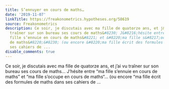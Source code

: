```yaml
---
title: S’ennuyer en cours de maths…
date: '2019-11-07'
linkTitle: https://freakonometrics.hypotheses.org/58619
source: Freakonometrics
description: Ce soir, je discutais avec ma fille de quatorze ans, et j&#8217;ai vu
  traîner sur son bureau ses cours de maths&#8230; J&#8216;hésite entre &#8220;ma
  fille s’ennuie en cours de maths&#8221; et &#8220;ma fille s&#8217;occupe en cours
  de maths&#8220;&#8230; (ou encore &#8220;ma fille écrit des formules de maths dans
  ses cahiers de ...
disable_comments: true
---
```

Ce soir, je discutais avec ma fille de quatorze ans, et j&#8217;ai vu traîner sur son bureau ses cours de maths&#8230; J&#8216;hésite entre &#8220;ma fille s’ennuie en cours de maths&#8221; et &#8220;ma fille s&#8217;occupe en cours de maths&#8220;&#8230; (ou encore &#8220;ma fille écrit des formules de maths dans ses cahiers de ...